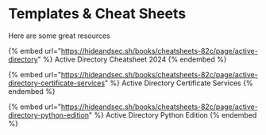 # Templates & Cheat Sheets

Here are some great resources

{% embed url="https://hideandsec.sh/books/cheatsheets-82c/page/active-directory" %}
Active Directory Cheatsheet 2024
{% endembed %}

{% embed url="https://hideandsec.sh/books/cheatsheets-82c/page/active-directory-certificate-services" %}
Active Directory Certificate Services
{% endembed %}

{% embed url="https://hideandsec.sh/books/cheatsheets-82c/page/active-directory-python-edition" %}
Active Directory Python Edition
{% endembed %}
